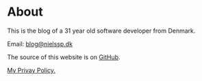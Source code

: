 # About
This is the blog of a 31 year old software developer from Denmark.

Email: blog@nielssp.dk

The source of this website is on [GitHub](https://github.com/nielssp/nielssp.dk).

[My Privay Policy.](privacy.md)
